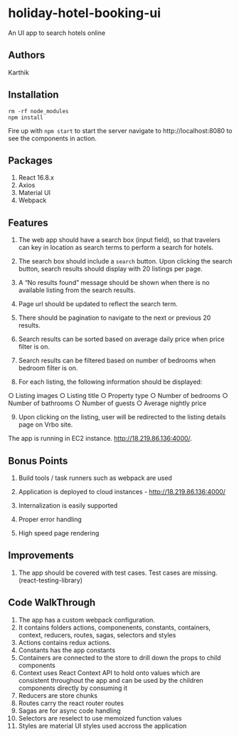 # holiday-hotel-booking-ui
An UI app to search hotels online

## Authors
Karthik

## Installation

```
rm -rf node_modules
npm install

```

Fire up with `npm start` to start the server navigate to http://localhost:8080 to see the components in action.

## Packages

1. React 16.8.x
2. Axios
3. Material UI
4. Webpack

## Features

1. The web app should have a search box (input field), so that travelers can key in location as search terms to perform a search for hotels.

2. The search box should include a `search` button. Upon clicking the search button, search results should display with 20 listings per page.

3. A “No results found” message should be shown when there is no available listing from the search results.

4. Page url should be updated to reflect the search term.

5. There should be pagination to navigate to the next or previous 20 results.

6. Search results can be sorted based on average daily price when price filter is on.

7. Search results can be filtered based on number of bedrooms when bedroom filter is on.

8. For each listing, the following information should be displayed:

○ Listing images ○ Listing title ○ Property type ○ Number of bedrooms ○ Number of bathrooms ○ Number of guests ○ Average nightly price

9. Upon clicking on the listing, user will be redirected to the listing details page on Vrbo site.

The app is running in EC2 instance. http://18.219.86.136:4000/. 

## Bonus Points

1. Build tools / task runners such as webpack are used

2. Application is deployed to cloud instances - http://18.219.86.136:4000/

3. Internalization is easily supported

4. Proper error handling

5. High speed page rendering

## Improvements
1. The app should be covered with test cases. Test cases are missing. (react-testing-library)

## Code WalkThrough
1. The app has a custom webpack configuration.
2. It contains folders actions, componenents, constants, containers, context, reducers, routes, sagas, selectors and styles
3. Actions contains redux actions.
4. Constants has the app constants
5. Containers are connected to the store to drill down the props to child components
6. Context uses React Context API to hold onto values which are consistent throughout the app and can be used by the children components directly by consuming it
7. Reducers are store chunks
8. Routes carry the react router routes
9. Sagas are for async code handling
10. Selectors are reselect to use memoized function values
11. Styles are material UI styles used accross the application
